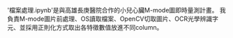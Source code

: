 '檔案處理.ipynb'是與高雄長庚醫院合作的小兒心臟M-mode圖即時量測計畫。
我負責M-mode圖片前處理、OS讀取檔案、OpenCV切取圖片、OCR光學辨識字元、並採用正則化方式取出各特徵數值放進不同column。
